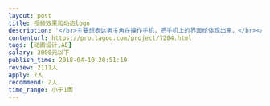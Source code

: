 ```yaml
---                
layout: post       
title: 视频效果和动态logo           
description: '</br>主要想表达男主角在操作手机，把手机上的界面给体现出来，</br></br>还有一个就是一个形象logo设计成动效</br></br>都有差不多的参照物</br>'     
contenturl: https://pro.lagou.com/project/7204.html      
tags: [动画设计,AE]            
salary: 3000元以下          
publish_time: 2018-04-10 20:51:19         
review: 2111人                   
apply: 7人                   
recommend: 2人                   
time_range: 小于1周              
---                 
```

